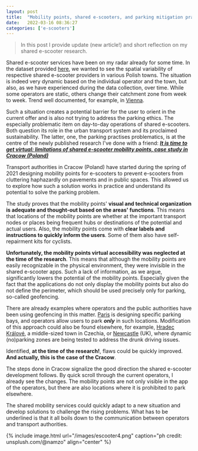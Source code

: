 ```yaml
---
layout: post
title:  "Mobility points, shared e-scooters, and parking mitigation practises"
date:   2022-03-16 08:36:27
categories: ['e-scooters']
---
```

> In this post I provide update (new article!) and short reflection on my shared e-scooter research.

Shared e-scooter services have been on my radar already for some time. In the dataset provided [here](https://www.sciencedirect.com/science/article/pii/S2352340920314426?via%3Dihub), we wanted to see the spatial variability of respective shared e-scooter providers in various Polish towns. The situation is indeed very dynamic based on the individual operator and the town, but also, as we have experienced during the data collection, over time. While some operators are static, others change their catchment zone from week to week. Trend well documented, for example, in [Vienna](https://www.sciencedirect.com/science/article/pii/S2213624X20300171?via%3Dihub).

Such a situation creates a potential barrier for the user to orient in the current offer and is also not trying to address the parking ethics. The especially problematic item on day-to-day operations of shared e-scooters. Both question its role in the urban transport system and its proclaimed sustainability. The latter, one, the parking practises problematics, is at the centre of the newly published research I've done with a friend: [***It is time to get virtual: limitations of shared e-scooter mobility points, case study in Cracow (Poland)***](https://geografie.cz/127/1/0001/)

Transport authorities in Cracow (Poland) have started during the spring of 2021 designing mobility points for e-scooters to prevent e-scooters from cluttering haphazardly on pavements and in public spaces. This allowed us to explore how such a solution works in practice and understand its potential to solve the parking problem.

The study proves that the mobility points' **visual and technical organization is adequate and thought-out based on the areas' functions**. This means that locations of the mobility points are whether at the important transport nodes or places being frequent hubs or destinations of the potential and actual users. Also, the mobility points come with **clear labels and instructions to quickly inform the users**. Some of them also have self-repairment kits for cyclists. 

**Unfortunately, the mobility points virtual accessibility was neglected at the time of the research**. This means that although the mobility points are easily recognizable in the physical environment, they were invisible in the shared e-scooter apps. Such a lack of information, as we argue, significantly lowers the potential of the mobility points. Especially given the fact that the applications do not only display the mobility points but also do not define the perimeter, which should be used precisely only for parking, so-called geofencing.

There are already examples where operators and the public authorities have been using geofencing in this matter. [Paris](https://shared-micromobility.com/the-end-of-free-floating-smart-parking-smart-riding-and-the-evolution-of-micromobility/) is designing specific parking bays, and operators allow users to park ***only*** in such locations. Modification of this approach could also be found elsewhere, for example, [Hradec Králové](https://ct24.ceskatelevize.cz/regiony/3442424-hradec-muze-vybirat-poplatek-za-parkovani-elektrokolobezek-vyhlasku-potvrdilo), a middle-sized town in Czechia, or [Newcastle](https://www.intelligenttransport.com/transport-news/121534/newcastle-e-scooters/) (UK), where dynamic (no)parking zones are being tested to address the drunk driving issues.

Identified, **at the time of the research!**, flaws could be quickly improved. **And actually, this is the case of the Cracow**. 

The steps done in Cracow signalize the good direction the shared e-scooter development follows. By quick scroll through the current operators, I already see the changes. The mobility points are not only visible in the app of the operators, but there are also locations where it is prohibited to park elsewhere.

The shared mobility services could quickly adapt to a new situation and develop solutions to challenge the rising problems. What has to be underlined is that it all boils down to the communication between operators and transport authorities.

{% include image.html url="/images/escooter4.png" caption="ph credit: unsplush.com/@namzo" align="center" %}